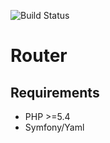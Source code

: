 ![Build Status](https://travis-ci.org/Antoine07/Router.svg?branch=master)

# Router

## Requirements

* PHP >=5.4 
* Symfony/Yaml 